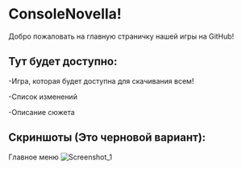 # ConsoleNovella!
Добро пожаловать на главную страничку нашей игры на GitHub!
## Тут будет доступно:

-Игра, которая будет доступна для скачивания всем!

-Список изменений

-Описание сюжета

## Скриншоты (Это черновой вариант):
Главное меню
![Screenshot_1](https://user-images.githubusercontent.com/112184995/186930908-2ce02330-5332-4e1a-89f5-7eeb58281743.png)
